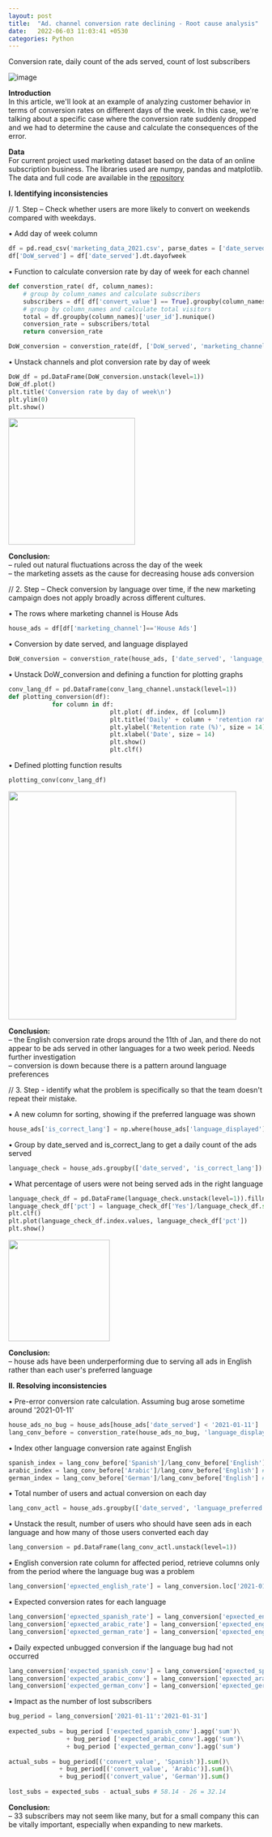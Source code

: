 ```yaml
---
layout: post
title:  "Ad. channel conversion rate declining - Root cause analysis"
date:   2022-06-03 11:03:41 +0530
categories: Python
---
```

Conversion rate, daily count of the ads served, count of lost subscribers

![image](https://raw.githubusercontent.com/JanCinis/jancinis.github.io/main/assets/conversion_rate_resized.jpg)

**Introduction**  
In this article, we'll look at an example of analyzing customer behavior in terms of conversion rates on different days of the week. In this case, we're talking about a specific case where the conversion rate suddenly dropped and we had to determine the cause and calculate the consequences of the error.

**Data**  
For current project used marketing dataset based on the data of an online subscription business. The libraries used are numpy, pandas and matplotlib. The data and full code are available in the <a href="https://github.com/JanCinis/ad-channel-conversion-rate-case" target="_blank">repository</a>

**I. Identifying inconsistencies**  

// 1. Step – Check whether users are more likely to convert on weekends compared with weekdays.

• Add day of week column
```python
df = pd.read_csv('marketing_data_2021.csv', parse_dates = ['date_served'])
df['DoW_served'] = df['date_served'].dt.dayofweek
```
• Function to calculate conversion rate by day of week for each channel
```python
def converstion_rate( df, column_names):
	# group by column_names and calculate subscribers
	subscribers = df[ df['convert_value'] == True].groupby(column_names)['user_id'].nunique()
	# group by column_names and calculate total visitors  
	total = df.groupby(column_names)['user_id'].nunique()
	conversion_rate = subscribers/total
	return conversion_rate

DoW_conversion = converstion_rate(df, ['DoW_served', 'marketing_channel'])
```    
• Unstack channels and plot conversion rate by day of week
```python
DoW_df = pd.DataFrame(DoW_conversion.unstack(level=1))
DoW_df.plot()
plt.title('Conversion rate by day of week\n')
plt.ylim(0)
plt.show()
```
<img src="https://raw.githubusercontent.com/JanCinis/jancinis.github.io/main/assets/img_post_01/Channels_conv_rate_dow.png" height="250">

**Conclusion:**  
– ruled out natural fluctuations across the day of the week  
– the marketing assets as the cause for decreasing house ads conversion

// 2. Step – Check conversion by language over time, if the new marketing campaign does not apply broadly across different cultures.

• The rows where marketing channel is House Ads
```python
house_ads = df[df['marketing_channel']=='House Ads']
```  
• Conversion by date served, and language displayed
```python
DoW_conversion = converstion_rate(house_ads, ['date_served', 'language_displayed'])
```    
• Unstack DoW_conversion and defining a function for plotting graphs
```python
conv_lang_df = pd.DataFrame(conv_lang_channel.unstack(level=1))
def plotting_conversion(df):
          	for column in df:
                        	plt.plot( df.index, df [column])
                        	plt.title('Daily' + column + 'retention rate\n', size = 16)
                        	plt.ylabel('Retention rate (%)', size = 14)
                        	plt.xlabel('Date', size = 14)
                        	plt.show()
                        	plt.clf()
```  
• Defined plotting function results
```python
plotting_conv(conv_lang_df)
```
<img src="https://raw.githubusercontent.com/JanCinis/jancinis.github.io/main/assets/img_post_01/Languages_conv_rate_drop.png" height="450">

**Conclusion:**  
– the English conversion rate drops around the 11th of Jan, and there do not appear to be ads served in other languages for a two week period. Needs further investigation  
– conversion is down because there is a pattern around language preferences
 
// 3. Step - identify what the problem is specifically so that the team doesn't repeat their mistake.
  
• A new column for sorting, showing if the preferred language was shown 
```python
house_ads['is_correct_lang'] = np.where(house_ads['language_displayed'] == house_ads['language_preferred'], 'Yes', 'No')
```  
• Group by date_served and is_correct_lang to get a daily count of the ads served
```python
language_check = house_ads.groupby(['date_served', 'is_correct_lang'])['is_correct_lang'].count()
```  
• What percentage of users were not being served ads in the right language
```python
language_check_df = pd.DataFrame(language_check.unstack(level=1)).fillna(0)
language_check_df['pct'] = language_check_df['Yes']/language_check_df.sum(axis=1)
plt.clf()
plt.plot(language_check_df.index.values, language_check_df['pct'])
plt.show()
```
<img src="https://raw.githubusercontent.com/JanCinis/jancinis.github.io/main/assets/img_post_01/Right_language_percentage.png" height="200">

**Conclusion:**  
– house ads have been underperforming due to serving all ads in English rather than each user's preferred language

**II. Resolving inconsistencies**  
  
• Pre-error conversion rate calculation. Assuming bug arose sometime around '2021-01-11'
```python
house_ads_no_bug = house_ads[house_ads['date_served'] < '2021-01-11']
lang_conv_before = converstion_rate(house_ads_no_bug, 'language_displayed')
```  
• Index other language conversion rate against English
```python
spanish_index = lang_conv_before['Spanish']/lang_conv_before['English'] # = 1.68
arabic_index = lang_conv_before['Arabic']/lang_conv_before['English'] # = 5.04
german_index = lang_conv_before['German']/lang_conv_before['English'] # = 4.48
```  
• Total number of users and actual conversion on each day
```python
lang_conv_actl = house_ads.groupby(['date_served', 'language_preferred']).agg({'user_id':'nunique', 'convert_value':'sum'})
```  
• Unstack the result, number of users who should have seen ads in each language and how many of those users converted each day
```python
lang_conversion = pd.DataFrame(lang_conv_actl.unstack(level=1))
```  
• English conversion rate column for affected period, retrieve columns only from the period where the language bug was a problem
```python
lang_conversion['epxected_english_rate'] = lang_conversion.loc['2021-01-11':'2021-01-31'][('convert_value', 'English')]
```  
• Expected conversion rates for each language
```python
lang_conversion['epxected_spanish_rate'] = lang_conversion['epxected_english_rate'] * spanish_index
lang_conversion['epxected_arabic_rate'] = lang_conversion['epxected_english_rate'] * arabic_index
lang_conversion['epxected_german_rate'] = lang_conversion['epxected_english_rate'] * german_index
```  
• Daily expected unbugged conversion if the language bug had not occurred
```python
lang_conversion['expected_spanish_conv'] = lang_conversion['epxected_spanish_rate'] * lang_conversion[('user_id', 'Spanish')]/100
lang_conversion['expected_arabic_conv'] = lang_conversion['epxected_arabic_rate'] * lang_conversion[('user_id', 'Arabic')]/100
lang_conversion['expected_german_conv'] = lang_conversion['epxected_german_rate'] * lang_conversion[('user_id', 'German')]/100
```  
• Impact as the number of lost subscribers
```python
bug_period = lang_conversion['2021-01-11':'2021-01-31']
 
expected_subs = bug_period ['expected_spanish_conv'].agg('sum')\
                + bug_period ['expected_arabic_conv'].agg('sum')\
                + bug_period ['expected_german_conv'].agg('sum')
 
actual_subs = bug_period[('convert_value', 'Spanish')].sum()\
    		  + bug_period[('convert_value', 'Arabic')].sum()\
              + bug_period[('convert_value', 'German')].sum()
 
lost_subs = expected_subs - actual_subs # 58.14 - 26 = 32.14
``` 
**Conclusion:**  
– 33 subscribers may not seem like many, but for a small company this can be vitally important, especially when expanding to new markets.

